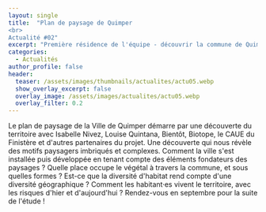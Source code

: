 ```yaml
---
layout: single
title:  "Plan de paysage de Quimper
<br>
Actualité #02"
excerpt: "Première résidence de l'équipe - découvrir la commune de Quimper et ses facettes paysagères"
categories:
  - Actualités
author_profile: false
header:
  teaser: /assets/images/thumbnails/actualites/actu05.webp
  show_overlay_excerpt: false
  overlay_image: /assets/images/actualites/actu05.webp
  overlay_filter: 0.2
---
```


Le plan de paysage de la Ville de Quimper démarre par une découverte du territoire avec Isabelle Nivez, Louise Quintana, Bientôt, Biotope, le CAUE du Finistère et d'autres partenaires du projet. Une découverte qui nous révèle des motifs paysagers imbriqués et complexes. Comment la ville s'est installée puis développée en tenant compte des éléments fondateurs des paysages ? Quelle place occupe le végétal à travers la commune, et sous quelles formes ? Est-ce que la diversité d'habitat rend compte d'une diversité géographique ? Comment les habitant·es vivent le territoire, avec les risques d'hier et d'aujourd'hui ? Rendez-vous en septembre pour la suite de l'étude !